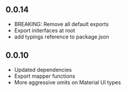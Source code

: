 ## 0.0.14

- BREAKING: Remove all default exports
- Export initerfaces at root
- add typings reference to package.json

## 0.0.10

- Updated dependencies
- Export mapper functions
- More aggressive omits on Material UI types
